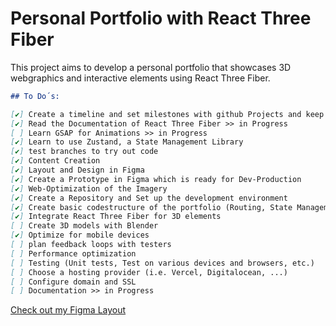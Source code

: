 # Personal Portfolio with React Three Fiber

This project aims to develop a personal portfolio that showcases 3D webgraphics and interactive elements using React Three Fiber.

```markdown
## To Do´s:

[✔️] Create a timeline and set milestones with github Projects and keep it updated
[✔️] Read the Documentation of React Three Fiber >> in Progress
[ ] Learn GSAP for Animations >> in Progress
[✔️] Learn to use Zustand, a State Management Library
[✔️] test branches to try out code
[✔️] Content Creation
[✔️] Layout and Design in Figma
[✔️] Create a Prototype in Figma which is ready for Dev-Production
[✔️] Web-Optimization of the Imagery
[✔️] Create a Repository and Set up the development environment
[✔️] Create basic codestructure of the portfolio (Routing, State Management, UI Components, Animations, etc.) >> in Progress
[✔️] Integrate React Three Fiber for 3D elements
[ ] Create 3D models with Blender
[✔️] Optimize for mobile devices
[ ] plan feedback loops with testers
[ ] Performance optimization
[ ] Testing (Unit tests, Test on various devices and browsers, etc.)
[ ] Choose a hosting provider (i.e. Vercel, Digitalocean, ...)
[ ] Configure domain and SSL
[ ] Documentation >> in Progress
```

[Check out my Figma Layout](https://www.figma.com/design/dRQOMsktpYXnf3HAGKaMCI/Portfoliosite?node-id=61-217&m=dev)
